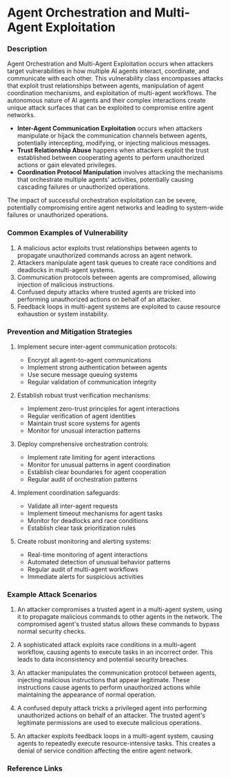 # Agent Orchestration and Multi-Agent Exploitation

### Description

Agent Orchestration and Multi-Agent Exploitation occurs when attackers target vulnerabilities in how multiple AI agents interact, coordinate, and communicate with each other. This vulnerability class encompasses attacks that exploit trust relationships between agents, manipulation of agent coordination mechanisms, and exploitation of multi-agent workflows. The autonomous nature of AI agents and their complex interactions create unique attack surfaces that can be exploited to compromise entire agent networks.

* **Inter-Agent Communication Exploitation** occurs when attackers manipulate or hijack the communication channels between agents, potentially intercepting, modifying, or injecting malicious messages.
* **Trust Relationship Abuse** happens when attackers exploit the trust established between cooperating agents to perform unauthorized actions or gain elevated privileges.
* **Coordination Protocol Manipulation** involves attacking the mechanisms that orchestrate multiple agents' activities, potentially causing cascading failures or unauthorized operations.

The impact of successful orchestration exploitation can be severe, potentially compromising entire agent networks and leading to system-wide failures or unauthorized operations.

### Common Examples of Vulnerability

1. A malicious actor exploits trust relationships between agents to propagate unauthorized commands across an agent network.
2. Attackers manipulate agent task queues to create race conditions and deadlocks in multi-agent systems.
3. Communication protocols between agents are compromised, allowing injection of malicious instructions.
4. Confused deputy attacks where trusted agents are tricked into performing unauthorized actions on behalf of an attacker.
5. Feedback loops in multi-agent systems are exploited to cause resource exhaustion or system instability.

### Prevention and Mitigation Strategies

1. Implement secure inter-agent communication protocols:
   - Encrypt all agent-to-agent communications
   - Implement strong authentication between agents
   - Use secure message queuing systems
   - Regular validation of communication integrity

2. Establish robust trust verification mechanisms:
   - Implement zero-trust principles for agent interactions
   - Regular verification of agent identities
   - Maintain trust score systems for agents
   - Monitor for unusual interaction patterns

3. Deploy comprehensive orchestration controls:
   - Implement rate limiting for agent interactions
   - Monitor for unusual patterns in agent coordination
   - Establish clear boundaries for agent cooperation
   - Regular audit of orchestration patterns

4. Implement coordination safeguards:
   - Validate all inter-agent requests
   - Implement timeout mechanisms for agent tasks
   - Monitor for deadlocks and race conditions
   - Establish clear task prioritization rules

5. Create robust monitoring and alerting systems:
   - Real-time monitoring of agent interactions
   - Automated detection of unusual behavior patterns
   - Regular audit of multi-agent workflows
   - Immediate alerts for suspicious activities

### Example Attack Scenarios

1. An attacker compromises a trusted agent in a multi-agent system, using it to propagate malicious commands to other agents in the network. The compromised agent's trusted status allows these commands to bypass normal security checks.

2. A sophisticated attack exploits race conditions in a multi-agent workflow, causing agents to execute tasks in an incorrect order. This leads to data inconsistency and potential security breaches.

3. An attacker manipulates the communication protocol between agents, injecting malicious instructions that appear legitimate. These instructions cause agents to perform unauthorized actions while maintaining the appearance of normal operation.

4. A confused deputy attack tricks a privileged agent into performing unauthorized actions on behalf of an attacker. The trusted agent's legitimate permissions are used to execute malicious operations.

5. An attacker exploits feedback loops in a multi-agent system, causing agents to repeatedly execute resource-intensive tasks. This creates a denial of service condition affecting the entire agent network.

### Reference Links


